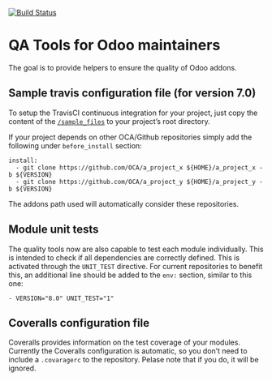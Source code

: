 [![Build Status](https://travis-ci.org/OCA/maintainer-quality-tools.svg)](https://travis-ci.org/OCA/maintainer-quality-tools)

QA Tools for Odoo maintainers
=============================

The goal is to provide helpers to ensure the quality of Odoo addons.

Sample travis configuration file (for version 7.0)
--------------------------------------------------

To setup the TravisCI continuous integration for your project, just copy the
content of the [`/sample_files`](https://github.com/OCA/maintainer-quality-tools/tree/master/sample_files)
to your project’s root directory.

If your project depends on other OCA/Github repositories simply add the following under `before_install` section:

    install:
      - git clone https://github.com/OCA/a_project_x ${HOME}/a_project_x -b ${VERSION}
      - git clone https://github.com/OCA/a_project_y ${HOME}/a_project_y -b ${VERSION}

The addons path used will automatically consider these repositories.


Module unit tests
-----------------

The quality tools now are also capable to test each module individually.
This is intended to check if all dependencies are correctly defined.
This is activated through the `UNIT_TEST` directive.
For current repositories to benefit this, an additional line should be added to the `env:` section,
similar to this one:

    - VERSION="8.0" UNIT_TEST="1"


Coveralls configuration file
----------------------------

Coveralls provides information on the test coverage of your modules.
Currently the Coveralls configuration is automatic, so you don’t need to include a `.covaragerc`
to the repository. Pelase note that if you do, it will be ignored.
